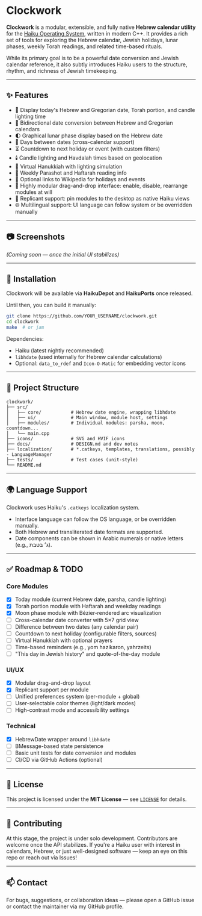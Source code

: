 # Clockwork

**Clockwork** is a modular, extensible, and fully native **Hebrew calendar utility** for the [Haiku Operating System](https://www.haiku-os.org/), written in modern C++. It provides a rich set of tools for exploring the Hebrew calendar, Jewish holidays, lunar phases, weekly Torah readings, and related time-based rituals.

While its primary goal is to be a powerful date conversion and Jewish calendar reference, it also subtly introduces Haiku users to the structure, rhythm, and richness of Jewish timekeeping.

---

## ✨ Features

- 📅 Display today's Hebrew and Gregorian date, Torah portion, and candle lighting time
- 🔁 Bidirectional date conversion between Hebrew and Gregorian calendars
- 🌓 Graphical lunar phase display based on the Hebrew date
- 🔢 Days between dates (cross-calendar support)
- ⏳ Countdown to next holiday or event (with custom filters)
- 🕯️ Candle lighting and Havdalah times based on geolocation
- 🕎 Virtual Hanukkiah with lighting simulation
- 📜 Weekly Parashot and Haftarah reading info
- 🔗 Optional links to Wikipedia for holidays and events
- 🧩 Highly modular drag-and-drop interface: enable, disable, rearrange modules at will
- 🧲 Replicant support: pin modules to the desktop as native Haiku views
- 🌐 Multilingual support: UI language can follow system or be overridden manually

---

## 📷 Screenshots

*(Coming soon — once the initial UI stabilizes)*

---

## 🔧 Installation

Clockwork will be available via **HaikuDepot** and **HaikuPorts** once released.

Until then, you can build it manually:

```bash
git clone https://github.com/YOUR_USERNAME/clockwork.git
cd clockwork
make  # or jam
```

Dependencies:
- Haiku (latest nightly recommended)
- `libhdate` (used internally for Hebrew calendar calculations)
- Optional: `data_to_rdef` and `Icon-O-Matic` for embedding vector icons

---

## 📁 Project Structure

```
clockwork/
├── src/
│   ├── core/           # Hebrew date engine, wrapping libhdate
│   ├── ui/             # Main window, module host, settings
│   ├── modules/        # Individual modules: parsha, moon, countdown...
│   └── main.cpp
├── icons/              # SVG and HVIF icons
├── docs/               # DESIGN.md and dev notes
├── localization/       # *.catkeys, templates, translations, possibly - LanguageManager
├── tests/              # Test cases (unit-style)
└── README.md
```

---

## 🌍 Language Support

Clockwork uses Haiku's `.catkeys` localization system.

- Interface language can follow the OS language, or be overridden manually.
- Both Hebrew and transliterated date formats are supported.
- Date components can be shown in Arabic numerals or native letters (e.g., ג׳ בטבת).

---

## ✅ Roadmap & TODO

### Core Modules

- [x] Today module (current Hebrew date, parsha, candle lighting)
- [x] Torah portion module with Haftarah and weekday readings
- [x] Moon phase module with Bézier-rendered arc visualization
- [ ] Cross-calendar date converter with 5×7 grid view
- [ ] Difference between two dates (any calendar pair)
- [ ] Countdown to next holiday (configurable filters, sources)
- [ ] Virtual Hanukkiah with optional prayers
- [ ] Time-based reminders (e.g., yom hazikaron, yahrzeits)
- [ ] "This day in Jewish history" and quote-of-the-day module

### UI/UX

- [x] Modular drag-and-drop layout
- [x] Replicant support per module
- [ ] Unified preferences system (per-module + global)
- [ ] User-selectable color themes (light/dark modes)
- [ ] High-contrast mode and accessibility settings

### Technical

- [x] HebrewDate wrapper around `libhdate`
- [ ] BMessage-based state persistence
- [ ] Basic unit tests for date conversion and modules
- [ ] CI/CD via GitHub Actions (optional)

---

## 📜 License

This project is licensed under the **MIT License** — see [`LICENSE`](LICENSE) for details.

---

## 🤝 Contributing

At this stage, the project is under solo development. Contributors are welcome once the API stabilizes. If you're a Haiku user with interest in calendars, Hebrew, or just well-designed software — keep an eye on this repo or reach out via Issues!

---

## 📫 Contact

For bugs, suggestions, or collaboration ideas — please open a GitHub issue or contact the maintainer via my GitHub profile.
